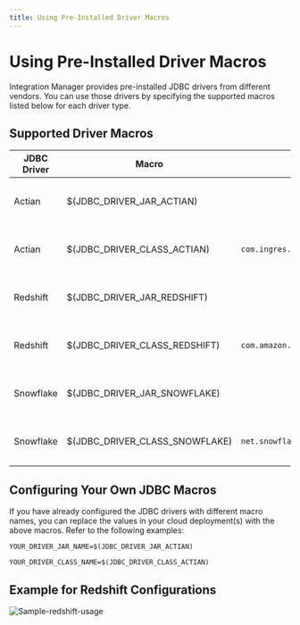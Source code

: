 ```yaml
---
title: Using Pre-Installed Driver Macros
---
```


# Using Pre-Installed Driver Macros

Integration Manager provides pre-installed JDBC drivers from different vendors. You can use those drivers by specifying the supported macros listed below for each driver type.

## Supported Driver Macros

JDBC Driver | Macro | Value | Description |
--- | --- |--- |--- |
Actian | $(JDBC_DRIVER_JAR_ACTIAN) |  | Actian JDBC driver jar file location |
Actian | $(JDBC_DRIVER_CLASS_ACTIAN) | `com.ingres.jdbc.IngresDriver` | Actian JDBC driver classname |
Redshift | $(JDBC_DRIVER_JAR_REDSHIFT) |  | Redshift JDBC driver jar file location |
Redshift | $(JDBC_DRIVER_CLASS_REDSHIFT) | `com.amazon.redshift.Driver` | Redshift JDBC driver classname |
Snowflake | $(JDBC_DRIVER_JAR_SNOWFLAKE) |  | Snowflake JDBC driver jar file location |
Snowflake | $(JDBC_DRIVER_CLASS_SNOWFLAKE) | `net.snowflake.client.jdbc.SnowflakeDriver` | Snowflake JDBC driver classname |


## Configuring Your Own JDBC Macros

If you have already configured the JDBC drivers with different macro names, you can replace the values in your cloud deployment(s) with the above macros. Refer to the following examples:

```
YOUR_DRIVER_JAR_NAME=$(JDBC_DRIVER_JAR_ACTIAN)

YOUR_DRIVER_CLASS_NAME=$(JDBC_DRIVER_CLASS_ACTIAN)
```

## Example for Redshift Configurations

![Sample-redshift-usage](/img/Redshift-Configuration.png)